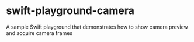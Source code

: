 swift-playground-camera
=======================

A sample Swift playground that demonstrates how to show camera preview and acquire camera frames
